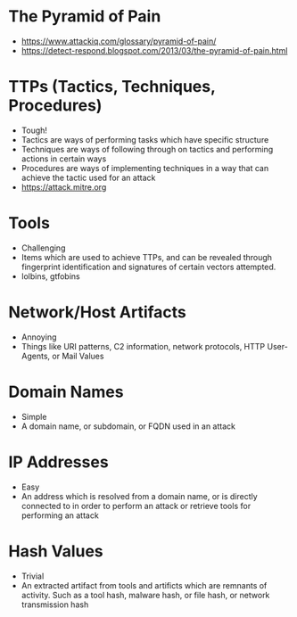 # The Pyramid of Pain
- https://www.attackiq.com/glossary/pyramid-of-pain/
- https://detect-respond.blogspot.com/2013/03/the-pyramid-of-pain.html

# TTPs (Tactics, Techniques, Procedures)
- Tough!
- Tactics are ways of performing tasks which have specific structure
- Techniques are ways of following through on tactics and performing actions in certain ways
- Procedures are ways of implementing techniques in a way that can achieve the tactic used for an attack
- https://attack.mitre.org

# Tools
- Challenging
- Items which are used to achieve TTPs, and can be revealed through fingerprint identification and signatures of certain vectors attempted.
- lolbins, gtfobins 
# Network/Host Artifacts
- Annoying
- Things like URI patterns, C2 information, network protocols, HTTP User-Agents, or Mail Values
# Domain Names
- Simple
- A domain name, or subdomain, or FQDN used in an attack
# IP Addresses
- Easy
- An address which is resolved from a domain name, or is directly connected to in order to perform an attack or retrieve tools for performing an attack
# Hash Values
- Trivial
- An extracted artifact from tools and artificts which are remnants of activity. Such as a tool hash, malware hash, or file hash, or network transmission hash


